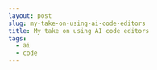 ```yaml
---
layout: post
slug: my-take-on-using-ai-code-editors
title: My take on using AI code editors
tags:
  - ai
  - code
---
```


